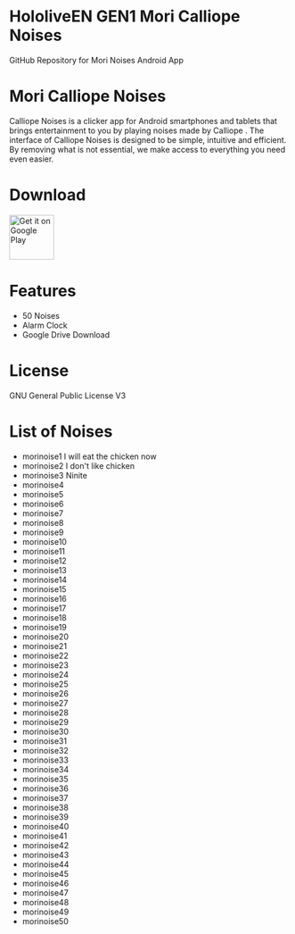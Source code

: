 # HololiveEN GEN1 Mori Calliope Noises 
 GitHub Repository for Mori Noises Android App

# Mori Calliope Noises
Calliope Noises is a clicker app for Android smartphones and tablets that brings entertainment to you by playing noises made by Calliope .
The interface of Calliope Noises is designed to be simple, intuitive and efficient. By removing what is not essential, we make access to everything you need even easier.

# Download
[<img src="https://play.google.com/intl/en_us/badges/images/generic/en_badge_web_generic.png"
alt="Get it on Google Play"
height="80">](https://play.google.com/store/apps/details?id=com.yuzumin.morinoises)

# Features
* 50 Noises
* Alarm Clock
* Google Drive Download

# License
GNU General Public License V3

# List of Noises
* morinoise1 I will eat the chicken now
* morinoise2 I don't like chicken
* morinoise3 Ninite
* morinoise4
* morinoise5
* morinoise6
* morinoise7
* morinoise8
* morinoise9
* morinoise10
* morinoise11
* morinoise12
* morinoise13
* morinoise14
* morinoise15
* morinoise16
* morinoise17
* morinoise18
* morinoise19
* morinoise20
* morinoise21
* morinoise22
* morinoise23
* morinoise24
* morinoise25
* morinoise26
* morinoise27
* morinoise28
* morinoise29
* morinoise30
* morinoise31
* morinoise32
* morinoise33
* morinoise34
* morinoise35
* morinoise36
* morinoise37
* morinoise38
* morinoise39
* morinoise40
* morinoise41
* morinoise42
* morinoise43
* morinoise44
* morinoise45
* morinoise46
* morinoise47
* morinoise48
* morinoise49
* morinoise50
